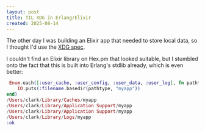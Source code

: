 ```yaml
---
layout: post
title: TIL XDG in Erlang/Elixir
created: 2025-08-14
---
```


The other day I was building an Elixir app that needed to store local data, so I thought I'd use the [XDG spec](https://specifications.freedesktop.org/basedir-spec/latest/).

I couldn't find an Elixir library on Hex.pm that looked suitable, but I stumbled onto the fact that this is built into Erlang's stdlib already, which is even better:

```elixir
 Enum.each([:user_cache, :user_config, :user_data, :user_log], fn pathtype ->
    IO.puts(:filename.basedir(pathtype, "myapp"))
end)
/Users/clark/Library/Caches/myapp
/Users/clark/Library/Application Support/myapp
/Users/clark/Library/Application Support/myapp
/Users/clark/Library/Logs/myapp
:ok
```
